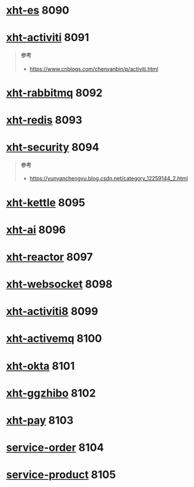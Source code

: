 # [xht-es](xht-es) 8090
    
# [xht-activiti](xht-activiti) 8091
> #### 参考
> - https://www.cnblogs.com/chenyanbin/p/activiti.html
# [xht-rabbitmq](xht-rabbitmq) 8092

# [xht-redis](xht-redis) 8093

# [xht-security](xht-security) 8094
> #### 参考
> - https://yunyanchengyu.blog.csdn.net/category_12259144_2.html


# [xht-kettle](xht-kettle) 8095


# [xht-ai](xht-ai) 8096

# [xht-reactor](xht-reactor) 8097

# [xht-websocket](xht-websocket) 8098

# [xht-activiti8](xht-activiti8) 8099

# [xht-activemq](xht-activemq) 8100

# [xht-okta](xht-okta) 8101

# [xht-ggzhibo](xht-ggzhibo) 8102

# [xht-pay](xht-pay) 8103

# [service-order](xht-spring-cloud%2Fservice%2Fservice-order) 8104

# [service-product](xht-spring-cloud%2Fservice%2Fservice-product) 8105
